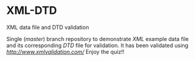 # XML-DTD
XML data file and DTD validation

Single (*master*) branch repository to demonstrate *XML* example data file and its corresponding *DTD* file for validation.
It has been validated using _http://www.xmlvalidation.com/_
Enjoy the quiz!!
